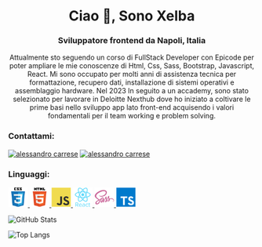 <h1 align="center">Ciao 👋, Sono Xelba</h1>
<h3 align="center">Sviluppatore frontend da Napoli, Italia</h3>
<p align="center"> Attualmente sto seguendo un corso di FullStack Developer con Epicode 
per poter ampliare le mie conoscenze di Html, Css, Sass, Bootstrap, Javascript, React.
Mi sono occupato per molti anni di assistenza
tecnica per formattazione, recupero dati, installazione di sistemi
operativi e assemblaggio hardware.
Nel 2023 In seguito a un accademy, sono stato selezionato per lavorare in
Deloitte Nexthub dove ho iniziato a coltivare le prime basi nello sviluppo app lato front-end
acquisendo i valori fondamentali per il team working e problem solving.
</p>
<h3 align="left">Contattami:</h3>
<p align="left">
<a href="https://www.linkedin.com/in/alessandro-carrese91/" target="_blank"><img align="center" src="https://raw.githubusercontent.com/rahuldkjain/github-profile-readme-generator/master/src/images/icons/Social/linked-in-alt.svg" alt="alessandro carrese" height="30" width="40" /></a>
<a href="https://www.facebook.com/xelba91/" target="_blank"><img align="center" src="https://raw.githubusercontent.com/rahuldkjain/github-profile-readme-generator/master/src/images/icons/Social/facebook.svg" alt="alessandro carrese" height="30" width="40" /></a>
</p>

<h3 align="left">Linguaggi:</h3>
<p align="left"> <a href="https://www.w3schools.com/css/" target="_blank" rel="noreferrer"> <img src="https://raw.githubusercontent.com/devicons/devicon/master/icons/css3/css3-original-wordmark.svg" alt="css3" width="40" height="40"/> </a> <a href="https://www.w3.org/html/" target="_blank" rel="noreferrer"> <img src="https://raw.githubusercontent.com/devicons/devicon/master/icons/html5/html5-original-wordmark.svg" alt="html5" width="40" height="40"/> </a> <a href="https://developer.mozilla.org/en-US/docs/Web/JavaScript" target="_blank" rel="noreferrer"> <img src="https://raw.githubusercontent.com/devicons/devicon/master/icons/javascript/javascript-original.svg" alt="javascript" width="40" height="40"/> </a> <a href="https://reactjs.org/" target="_blank" rel="noreferrer"> <img src="https://raw.githubusercontent.com/devicons/devicon/master/icons/react/react-original-wordmark.svg" alt="react" width="40" height="40"/> </a> <a href="https://sass-lang.com" target="_blank" rel="noreferrer"> <img src="https://raw.githubusercontent.com/devicons/devicon/master/icons/sass/sass-original.svg" alt="sass" width="40" height="40"/> </a> <a href="https://www.typescriptlang.org/" target="_blank" rel="noreferrer"> <img src="https://raw.githubusercontent.com/devicons/devicon/master/icons/typescript/typescript-original.svg" alt="typescript" width="40" height="40"/> </a> </p>

![GitHub Stats](https://github-readme-stats.vercel.app/api?username=xelba91&theme=dark&show_icons=true)

![Top Langs](https://github-readme-stats.vercel.app/api/top-langs/?username=xelba91&theme=dark&show_icons=true&layout=compact&langs_count=10)



<!---
Xelba91/Xelba91 is a ✨ special ✨ repository because its `README.md` (this file) appears on your GitHub profile.
You can click the Preview link to take a look at your changes.
--->
